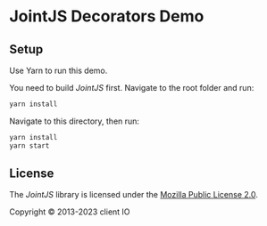 # JointJS Decorators Demo

## Setup

Use Yarn to run this demo.

You need to build *JointJS* first. Navigate to the root folder and run:
```bash
yarn install
```

Navigate to this directory, then run:
```bash
yarn install
yarn start
```

## License

The *JointJS* library is licensed under the [Mozilla Public License 2.0](https://github.com/clientIO/joint/blob/master/LICENSE).

Copyright © 2013-2023 client IO
